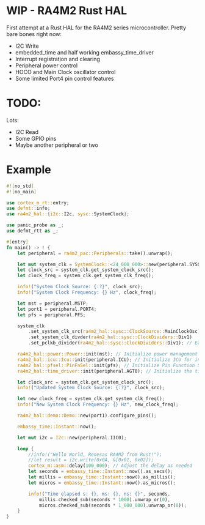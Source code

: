 # WIP - RA4M2 Rust HAL

First attempt at a Rust HAL for the RA4M2 series microcontroller. Pretty bare bones right now:
- I2C Write
- embedded_time and half working embassy_time_driver
- Interrupt registration and clearing
- Peripheral power control
- HOCO and Main Clock oscillator control
- Some limited Port4 pin control features

# TODO:
Lots:
- I2C Read
- Some GPIO pins
- Maybe another peripheral or two

# Example
```rust
#![no_std]
#![no_main]

use cortex_m_rt::entry;
use defmt::info;
use ra4m2_hal::{i2c::I2c, sysc::SystemClock};

use panic_probe as _;
use defmt_rtt as _;

#[entry]
fn main() -> ! {
    let peripheral = ra4m2_pac::Peripherals::take().unwrap();

    let mut system_clk = SystemClock::<24_000_000>::new(peripheral.SYSC);
    let clock_src = system_clk.get_system_clock_src();
    let clock_freq = system_clk.get_system_clk_freq();

    info!("System Clock Source: {:?}", clock_src);
    info!("System Clock Frequency: {} Hz", clock_freq);

    let mst = peripheral.MSTP;
    let port1 = peripheral.PORT4;
    let pfs = peripheral.PFS;

    system_clk
        .set_system_clk_src(ra4m2_hal::sysc::ClockSource::MainClockOsc)
        .set_system_clk_divder(ra4m2_hal::sysc::ClockDividers::Div1)
        .set_pclkb_divider(ra4m2_hal::sysc::ClockDividers::Div1); // Each tick of the timer is at 24MHz

    ra4m2_hal::power::Power::init(mst); // Initialize power management
    ra4m2_hal::icu::Icu::init(peripheral.ICU); // Initialize ICU for interrupt handling
    ra4m2_hal::pfsel::PinFnSel::init(pfs); // Initialize Pin Function Select
    ra4m2_hal::time_driver::init(peripheral.AGT0); // Initialize the time driver with AGT0

    let clock_src = system_clk.get_system_clock_src();
    info!("Updated System Clock Source: {:?}", clock_src);

    let new_clock_freq = system_clk.get_system_clk_freq();
    info!("New System Clock Frequency: {} Hz", new_clock_freq);

    ra4m2_hal::demo::Demo::new(port1).configure_pins();

    embassy_time::Instant::now();

    let mut i2c = I2c::new(peripheral.IIC0);

    loop {
        //info!("Hello World, Renesas RA4M2 from Rust!");
        //let result = i2c.write(0x0A, &[0x01, 0x02]);
        cortex_m::asm::delay(100_000); // Adjust the delay as needed
        let seconds = embassy_time::Instant::now().as_secs();
        let millis = embassy_time::Instant::now().as_millis();
        let micros = embassy_time::Instant::now().as_micros();

        info!("Time elapsed s: {}, ms: {}, ns: {}", seconds,
            millis.checked_sub(seconds * 1000).unwrap_or(0),
            micros.checked_sub(seconds * 1_000_000).unwrap_or(0));
    }
}
```

